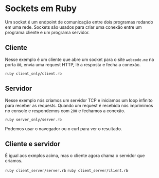 # Sockets em Ruby

Um socket é um endpoint de comunicação entre dois programas rodando em uma rede. Sockets são usados para criar uma conexão entre um programa cliente e um programa servidor.

## Cliente

Nesse exemplo é um cliente que abre um socket para o site `webcode.me` na porta `80`, envia uma request HTTP, lê a resposta e fecha a conexão.

`ruby client_only/client.rb`

## Servidor

Nesse exemplo nós criamos um servidor TCP e iniciamos um loop infinito para receber as requests. Quando um request é recebida nós imprimimos no console e respondemos com `200` e fechamos a conexão.

`ruby server_only/server.rb`

Podemos usar o navegador ou o curl para ver o resultado.

## Cliente e servidor

É igual aos exmplos acima, mas o cliente agora chama o servidor que criamos.

`ruby client_server/server.rb`
`ruby client_server/client.rb`
